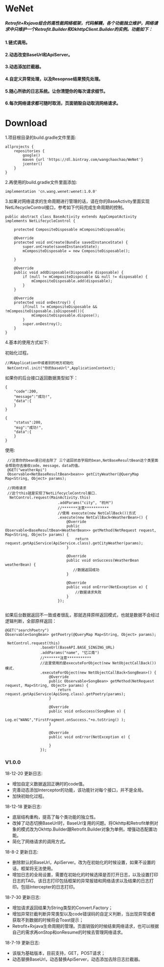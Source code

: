 # WeNet
##### Retrofit+Rxjava组合的高性能网络框架，代码解耦，各个功能独立维护，网络请求中只维护一个Retrofit.Builder和OkhttpClient.Builder的实例。功能如下：   
#### 1.链式调用。   
#### 2.动态改变BaseUrl和ApiServer。   
#### 3.动态添加拦截器。   
#### 4.自定义异常处理，以及Resopnse结果预先处理。

#### 5.随心所欲的日志系统。让你清楚你的每次请求细节。

#### 6.每次网络请求都可随时取消，页面销毁自动取消网络请求。    

# Download   

1.项目根目录的build.gradle文件里面:  

```
allprojects {
    repositories {
        google()
        maven {url 'https://dl.bintray.com/wangchaochao/WeNet'}
        jcenter()
    }
}

```

2.再使用的build.gradle文件里面添加:

```
implementation 'cn.wang.wenet:wenet:1.0.0'

```

3.如果对网络请求的生命周期进行管理的话，请在你的BaseActivity里面实现NetLifecycleControl接口，参考如下代码完成生命周期的控制。

```
public abstract class BaseActivity extends AppCompatActivity implements NetLifecycleControl {

    protected CompositeDisposable mCompositeDisposable;

    @Override
    protected void onCreate(Bundle savedInstanceState) {
        super.onCreate(savedInstanceState);
        mCompositeDisposable = new CompositeDisposable();
        
    }

    @Override
    public void addDisposable(Disposable disposable) {
        if (null != mCompositeDisposable && null != disposable) {
            mCompositeDisposable.add(disposable);
        }
    }

    @Override
    protected void onDestroy() {
        if(null != mCompositeDisposable && !mCompositeDisposable.isDisposed()){
            mCompositeDisposable.dispose();
        }
        super.onDestroy();
    }
}

```
4.基本的使用方式如下:

初始化过程。

```
//再Application中或者别的地方初始化
 NetControl.init("你的baseUrl",ApplicationContext);
```

如果你的后台接口返回数据类型如下：

```
{
    "code":200,
    "message":"成功!",
    "data":{
    }
}

{
    "status":200,
    "msg":"成功!",
    "data":{
    }
}

```

使用:

```
 //注意你的bean是已经去除了 三个返回状态字段的bean,NetBaseResultBean这个类里面会帮助你去接收code，message，data的值。
 @GET("weatherApi")
 Observable<NetBaseResultBean<bean>> getCityWeather(@QueryMap Map<String, Object> params);
 
 //网络请求
 //这个this就是实现了NetLifecycleControl接口.
  NetControl.request(MainActivity.this)
                        .addParams("city", "杭州")
                        //*******注意***********
                        //使用 execute(new NetCallBack())方式
                        .execute(new NetCallBack<WeatherBean>() {
                            @Override
                            public Observable<BaseResultBean<WeatherBean>> getMethod(NetRequest request, Map<String, Object> params) {
                                return request.getApiService(ApiService.class).getCityWeather(params);
                            }

                            @Override
                            public void onSuccess(WeatherBean weatherBean) {
                               //数据返回成功
                            }

                            @Override
                            public void onError(NetException e) {
                                //数据请求失败
                            }
                        });
 
```

如果后台数据返回不一致或者很乱，那就选择原样返回模式，也就是数据不会经过逻辑判断，全部原样返回：

```
@GET("searchPoetry")
Observable<SongBean> getPoetry(@QueryMap Map<String, Object> params);

 NetControl.request(this)
                .baseUrl(BaseAPI.BASE_SINGING_URL)
                .addParams("name", "忆江南")
                //*******注意***********
                //这里使用的是executeForObject(new NetObjectCallBack())模式.
                .executeForObject(new NetObjectCallBack<SongBean>() {
                    @Override
                    public Observable<SongBean> getMethod(NetRequest request, Map<String, Object> params) {
                        return request.getApiService(ApiSong.class).getPoetry(params);
                    }

                    @Override
                    public void onSuccess(SongBean o) {
                       Log.e("WANG","FirstFragment.onSuccess."+o.toString() );
                    }

                    @Override
                    public void onError(NetException e) {

                    }
                });
```





### V1.0.0    

18-12-20 更新日志:

- 增加自定义数据返回正确时的code值。
- 完善动态添加Interceptor的功能，该功能针对每个接口，并不是全局。
- 加快初始化过程。

18-12-18 更新日志:
* 底层结构重构，提高了每个类功能的独立性。
* 改掉了动态切换BaseUrl时，BaseUrl复用的问题。将Okhttp和Retrofit单例对象的模式改为Okhttp.Builder跟Retrofit.Builder对象为单例，增强动态配置功能。
* 简化了网络请求的调用方式。   

18-8-2 更新日志:   
* 删除默认的BaseUrl，ApiServer。改为在初始化的时候设置，如果不设置的话，框架将无法使用。   
* 增加日志的全局设置，需要在初始化的时候选择是否打开日志，以及设置打印日志的TAG。该日志打印包括框架的异常报错和网络请求以及结果的日志打印。包括Intercepter的日志打印。

18-7-30 更新日志:   
* 增加请求返回结果为String类型的Convert.Factory；
* 增加异常拦截判断异常类型以及code错误码的自定义判断，当出现异常或者获取不到数据的时候将会Toast提示；
* Retrofit+Rxjava生命周期的管理。页面销毁的时候结束网络请求，也可以根据自己的需求再onStop和onResume的时候去管理网络请求。

18-7-19 更新日志:   
* 该版为基础版本，目前支持，GET，POST请求；   
* 动态替换BaseUrl，动态替换ApiServer，动态添加去除日志拦截器。  


​     


